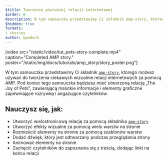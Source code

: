 ```yaml
---
$title: Tworzenie pierwszej relacji internetowej
$order: 0
description: W tym samouczku przedstawimy Ci składnik amp-story, którego możesz używać do tworzenia ciekawych wizualnie relacji internetowych za pomocą AMP. Pod koniec tego samouczka, będziesz...
$hidden: true
formats:
- stories
author: bpaduch
---
```


[video src="/static/video/tut_pets-story-complete.mp4" caption="Completed AMP story." poster="/static/img/docs/tutorials/amp_story/story_poster.png"]

W tym samouczku przedstawimy Ci składnik [`amp-story`](../../../../documentation/components/reference/amp-story.md), którego możesz używać do tworzenia ciekawych wizualnie relacji internetowych za pomocą AMP. Pod koniec tego samouczka będziesz mieć utworzoną relację „The Joy of Pets”, zawierającą malutkie informacje i elementy graficzne zapewniające rozrywkę i angażujące czytelników.

## Nauczysz się, jak:

- Utworzyć wielostronicową relację za pomocą składnika [`amp-story`](../../../../documentation/components/reference/amp-story.md)
- Utworzyć efekty wizualne za pomocą wielu warstw na stronie
- Rozmieścić elementy na stronie za pomocą szablonów warstw
- Dodać dźwięk, który jest odtwarzany podczas przeglądania strony
- Animować elementy na stronie
- Zachęcić czytelników do zapoznania się z treścią, dodając linki na końcu relacji
